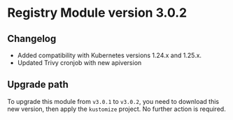 # Registry Module version 3.0.2

## Changelog
- Added compatibility with Kubernetes versions 1.24.x and 1.25.x.
- Updated Trivy cronjob with new apiversion

## Upgrade path

To upgrade this module from `v3.0.1` to `v3.0.2`, you need to download this new version, then apply the `kustomize` project. No further action is required.